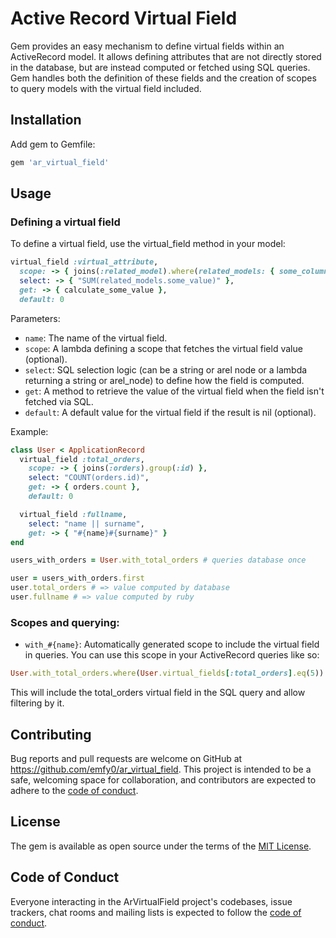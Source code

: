 # Active Record Virtual Field

Gem provides an easy mechanism to define virtual fields within an ActiveRecord model.
It allows defining attributes that are not directly stored in the database, but are instead computed or fetched using SQL queries.
Gem handles both the definition of these fields and the creation of scopes to query models with the virtual field included.

## Installation

Add gem to Gemfile:

```ruby
gem 'ar_virtual_field'
```

## Usage

### Defining a virtual field

To define a virtual field, use the virtual_field method in your model:

```ruby
virtual_field :virtual_attribute, 
  scope: -> { joins(:related_model).where(related_models: { some_column: value }) },
  select: -> { "SUM(related_models.some_value)" },
  get: -> { calculate_some_value },
  default: 0
```

Parameters:
  - `name`: The name of the virtual field.
  - `scope`: A lambda defining a scope that fetches the virtual field value (optional).
  - `select`: SQL selection logic (can be a string or arel node or a lambda returning a string or arel_node) to define how the field is computed.
  - `get`: A method to retrieve the value of the virtual field when the field isn't fetched via SQL.
  - `default`: A default value for the virtual field if the result is nil (optional).

Example:

```ruby
class User < ApplicationRecord
  virtual_field :total_orders,
    scope: -> { joins(:orders).group(:id) },
    select: "COUNT(orders.id)",
    get: -> { orders.count },
    default: 0

  virtual_field :fullname,
    select: "name || surname",
    get: -> { "#{name}#{surname}" }
end

users_with_orders = User.with_total_orders # queries database once

user = users_with_orders.first
user.total_orders # => value computed by database
user.fullname # => value computed by ruby
```

### Scopes and querying:

 - `with_#{name}`: Automatically generated scope to include the virtual field in queries. You can use this scope in your ActiveRecord queries like so:

```ruby
User.with_total_orders.where(User.virtual_fields[:total_orders].eq(5))
```

This will include the total_orders virtual field in the SQL query and allow filtering by it.

## Contributing

Bug reports and pull requests are welcome on GitHub at https://github.com/emfy0/ar_virtual_field. This project is intended to be a safe, welcoming space for collaboration, and contributors are expected to adhere to the [code of conduct](https://github.com/emfy0/ar_virtual_field/blob/main/CODE_OF_CONDUCT.md).

## License

The gem is available as open source under the terms of the [MIT License](https://opensource.org/licenses/MIT).

## Code of Conduct

Everyone interacting in the ArVirtualField project's codebases, issue trackers, chat rooms and mailing lists is expected to follow the [code of conduct](https://github.com/emfy0/ar_virtual_field/blob/main/CODE_OF_CONDUCT.md).
